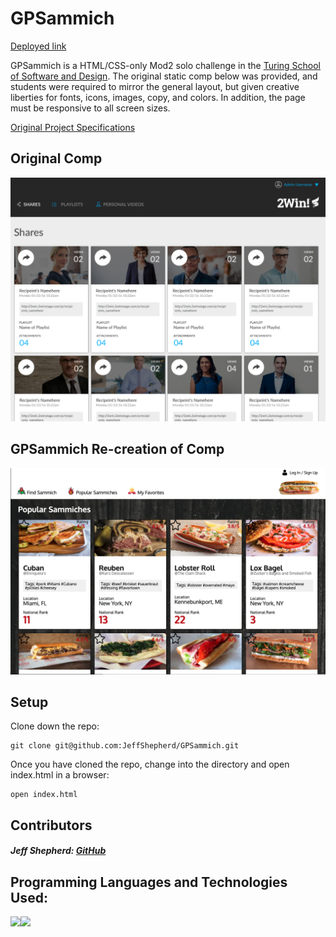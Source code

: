 # GPSammich

[Deployed link](https://jeffshepherd.github.io/GPSammich/)

GPSammich is a HTML/CSS-only Mod2 solo challenge in the [Turing School of Software and Design](https://turing.io/). The original static comp below was provided, and students were required to mirror the general layout, but given creative liberties for fonts, icons, images, copy, and colors. In addition, the page must be responsive to all screen sizes. 

[Original Project Specifications](https://frontend.turing.io/projects/module-1/m1-static-comp)


## Original Comp
![screenshot](./assets/originalcomp.png)

## GPSammich Re-creation of Comp
![screenshot](./assets/gpsammich.png)


## Setup

Clone down the repo:

```
git clone git@github.com:JeffShepherd/GPSammich.git
```

Once you have cloned the repo, change into the directory and open index.html in a browser:

```
open index.html
```


## Contributors
##### Jeff Shepherd: [GitHub](https://github.com/JeffShepherd)


## Programming Languages and Technologies Used:
<img src="https://img.shields.io/badge/css3%20-%231572B6.svg?&style=for-the-badge&logo=css3&logoColor=white"/><img src="https://img.shields.io/badge/html5%20-%23E34F26.svg?&style=for-the-badge&logo=html5&logoColor=white"/>


